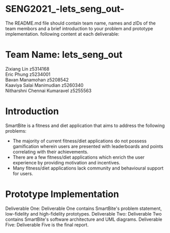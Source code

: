 # SENG2021_-lets_seng_out-
The	README.md	file	should	contain team	name,	names	and	zIDs	of	the	team	membors	
and	a	brief	introduction	to	your	problem	and	prototype	implementation.
following	content	at	each	deliverable:

# Team Name: lets_seng_out

Zixiang Lin                  z5314168\
Eric Phung                   z5234001\
Bavan Manamohan              z5208542\
Kaaviya Salai Manimudian     z5260340\
Nitharshni Chennai Kumaravel z5255563

# Introduction

SmartBite is a fitness and diet application that aims to address the following problems:
- The majority of current fitness/diet applications do not possess gamification wherein users are presented with leaderboards and points correlating with their achievements. 
- There are a few fitness/diet applications which enrich the user experience by providing motivation and incentives.
- Many fitness/diet applications lack community and behavioural support for users.

# Prototype Implementation

Deliverable One: Deliverable One contains SmartBite's problem statement, low-fidelity and high-fidelity prototypes.
Deliverable Two: Deliverable Two contains SmartBite's software architecture and UML diagrams.
Deliverable Five: Deliverable Five is the final report.
